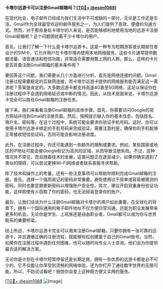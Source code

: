 **卡塔尔远游卡可以注册Gmail邮箱吗？[[TG💪+ @esim1088](https://t.me/s/esim1088)]**

在现代社会，电子邮件已经成为我们生活中不可或缺的一部分。无论是工作还是生活，Gmail作为全球最受欢迎的邮件服务之一，为人们提供了高效、便捷的沟通方式。然而，对于那些身处卡塔尔的人来说，是否能够顺利地使用当地的远游卡注册Gmail邮箱呢？这个问题困扰着不少卡塔尔的用户。

首先，让我们了解一下什么是卡塔尔远游卡。这是一种专为短期游客或长期居住者设计的SIM卡，它允许用户在卡塔尔境内使用本地网络服务。这些卡片通常提供数据流量、语音通话和短信功能，非常适合需要频繁上网的人群。那么，这样的卡片是否具备注册Gmail邮箱的基本条件呢？

要回答这个问题，我们需要从几个方面进行分析。首先是网络连接的问题。Gmail注册过程需要稳定的互联网连接，而卡塔尔远游卡提供的网络服务能否满足这一需求呢？答案是肯定的。大多数远游卡都支持高速4G甚至5G网络，这足以保证你在注册过程中不会遇到网络延迟或中断的情况。因此，从技术层面来说，卡塔尔远游卡完全可以胜任Gmail邮箱的注册任务。

接下来，我们来看看注册Gmail邮箱的具体步骤。首先，你需要访问Google的官方网站并找到Gmail的注册页面。然后，按照提示输入你的基本信息，包括姓名、用户名、密码等。在这个过程中，系统可能会要求你验证手机号码。这时，你可以使用卡塔尔远游卡绑定的手机号码来完成验证。需要注意的是，确保你的手机能够正常接收短信验证码，否则可能会影响注册进度。

此外，在注册过程中，你还可能遇到一些额外的限制或要求。例如，某些国家或地区的IP地址可能会被Google标记为高风险区域，从而导致注册失败。不过，这种情况并不常见，而且随着技术的发展，这类问题正在逐渐减少。如果你确实遇到了类似的障碍，可以尝试更换Wi-Fi网络或者联系客服寻求帮助。

除了技术和操作上的考量，还有一些注意事项可以帮助你顺利完成Gmail邮箱的注册。首先，选择一个强而易记的密码非常重要。避免使用过于简单或容易被猜测的密码，同时也要定期更新密码以增强账户安全性。其次，建议开启双重身份验证功能，这样即使有人窃取了你的密码，也无法轻易登录你的账户。

最后，让我们谈谈为什么注册Gmail邮箱对卡塔尔的用户如此重要。在全球化的背景下，拥有一个国际通用的电子邮件地址不仅方便日常沟通，还能为职业发展带来更多的机会。无论你是学生、上班族还是自由职业者，Gmail都可以成为你与世界联系的重要桥梁。

综上所述，卡塔尔远游卡完全可以用来注册Gmail邮箱。只要你拥有一张可靠的远游卡，并且遵循正确的注册流程，就能够轻松创建属于自己的Gmail账号。当然，如果你在注册过程中遇到任何困难，也可以随时向专业人士咨询，他们会为你提供最合适的解决方案。

无论你是计划在卡塔尔短暂停留还是长期定居，拥有一张优质的远游卡都是必不可少的。它不仅能让你享受到流畅的网络体验，还为你打开了通往数字世界的无限可能。所以，不妨试试看吧！相信你会爱上这种既方便又实用的服务。

[[TG💪+ @esim1088](https://t.me/s/esim1088) ![Image](https://i.postimg.cc/4NQfJmqS/Snipaste-2025-05-13-00-14-12.png)]